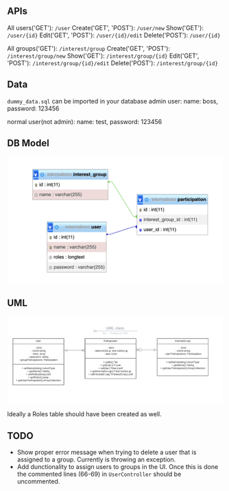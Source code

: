 ## APIs
All users('GET'): `/user`
Create('GET', 'POST'): `/user/new`
Show('GET'): `/user/{id}`
Edit('GET', 'POST'): `/user/{id}/edit`
Delete('POST'): `/user/{id}`

All groups('GET'): `/interest/group`
Create('GET', 'POST'): `/interest/group/new`
Show('GET'): `/interest/group/{id}`
Edit('GET', 'POST'): `/interest/group/{id}/edit`
Delete('POST'): `/interest/group/{id}`

## Data
`dummy_data.sql` can be imported in your database
admin user: 
name: boss, password: 123456

normal user(not admin): 
name: test, password: 123456

## DB Model
![My Image](DB_MODEL.png?raw=true)

## UML
![My Image](UML.png?raw=true)

Ideally a Roles table should have been created as well.

## TODO
- Show proper error message when trying to delete a user that is assigned to a group. Currently is throwing an exception.
- Add dunctionality to assign users to groups in the UI. Once this is done the commented lines (66-69) in `UserController` should be uncommented.
